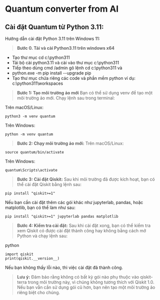 # Quantum converter from AI 

## Cài đặt Quantum từ Python 3.11:
Hướng dẫn cài đặt Python 3.11 trên Windows 11:
> **Bước 0. Tải và cài Python3.11 trên windows x64**
- Tạo thư mục cd c:\python311
- Tải bộ cài python3.11 và cài vào thư mục c:\python311
- Tiếp theo dùng cmd /admin gõ lệnh cd c:\python311 và
- python.exe -m pip install --upgrade pip
- Tạo thư mục chứa riêng các code và phần mềm python ví dụ: c:\python311\workspaces

> **Bước 1: Tạo môi trường ảo mới**
Bạn có thể sử dụng venv để tạo một môi trường ảo mới. Chạy lệnh sau trong terminal:

Trên macOS/Linux:
```
python3 -m venv quantum
```

Trên Windows:
```
python -m venv quantum
```
> **Bước 2: Chạy môi trường ảo mới:**
Trên macOS/Linux:
```
source quantum/bin/activate
```

Trên Windows:
```
quantum\Scripts\activate
```

> **Bước 3: Cài đặt Qiskit:**
Sau khi môi trường đã được kích hoạt, bạn có thể cài đặt Qiskit bằng lệnh sau:
```
pip install "qiskit>=1"
```
Nếu bạn cần cài đặt thêm các gói khác như jupyterlab, pandas, hoặc matplotlib, bạn có thể làm như sau:
```
pip install "qiskit>=1" jupyterlab pandas matplotlib
```
> **Bước 4: Kiểm tra cài đặt:**
Sau khi cài đặt xong, bạn có thể kiểm tra xem Qiskit có được cài đặt thành công hay không bằng cách mở Python và chạy lệnh sau:

python

```
import qiskit
print(qiskit.__version__)
```
Nếu bạn không thấy lỗi nào, thì việc cài đặt đã thành công.

> **Lưu ý:**
Đảm bảo rằng không có bất kỳ gói nào phụ thuộc vào qiskit-terra trong môi trường này, vì chúng không tương thích với Qiskit 1.0.
Nếu bạn vẫn cần sử dụng gói cũ hơn, bạn nên tạo một môi trường ảo riêng biệt cho chúng.
